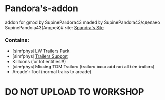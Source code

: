 # Pandora's-addon
addon for gmod by SupinePandora43
maded by SupinePandora43/сделано SupinePandora43(Андрей)#
site: [Spandra's Site](https://sites.google.com/view/spandora)
### Contains:
* [simfphys] LW Trailers Pack
* [simfphys] [Trailers Support](https://github.com/SupinePandora43/Pandoras-addon/blob/master/TrailersBaseTweaks.md)
* KillIcons (for lot entities!!!)
* [simfphys] Missing TDM Trailers (trailers base add not all tdm trailers)
* Arcade'r Tool (normal trains to arcade)


# DO NOT UPLOAD TO WORKSHOP
